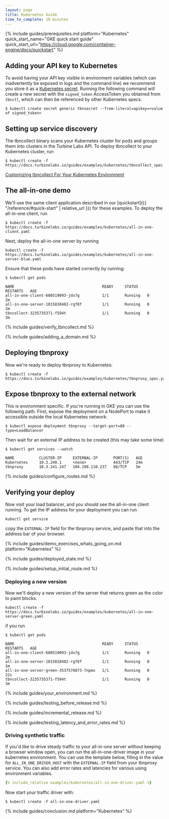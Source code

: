 ```yaml
---
layout: page
title: Kubernetes Guide
time_to_complete: 10 minutes
---
```


[//]: # ( Copyright 2017 Turbine Labs, Inc.                                   )
[//]: # ( you may not use this file except in compliance with the License.    )
[//]: # ( You may obtain a copy of the License at                             )
[//]: # (                                                                     )
[//]: # (     http://www.apache.org/licenses/LICENSE-2.0                      )
[//]: # (                                                                     )
[//]: # ( Unless required by applicable law or agreed to in writing, software )
[//]: # ( distributed under the License is distributed on an "AS IS" BASIS,   )
[//]: # ( WITHOUT WARRANTIES OR CONDITIONS OF ANY KIND, either express or     )
[//]: # ( implied. See the License for the specific language governing        )
[//]: # ( permissions and limitations under the License.                      )

[//]: # (Integrating Houston with Kubernetes)

{%
  include guides/prerequisites.md
  platform="Kubernetes"
  quick_start_name="GKE quick start guide"
  quick_start_url="https://cloud.google.com/container-engine/docs/quickstart"
%}

## Adding your API key to Kubernetes

To avoid having your API key visible in environment variables (which can
inadvertently be exposed in logs and the command line) we recommend you store it
as a [Kubernetes secret](https://kubernetes.io/docs/user-guide/secrets/).
Running the following command will create a new secret with the `signed_token`
AccessToken you obtained from `tbnctl`, which can then be referenced by other
Kubernetes specs.

```console
$ kubectl create secret generic tbnsecret --from-literal=apikey=<value of signed_token>
```

## Setting up service discovery

The tbncollect binary scans your Kubernetes cluster for pods and groups
them into clusters in the Turbine Labs API. To deploy tbncollect to your
Kubernetes cluster, run

```console
$ kubectl create -f https://docs.turbinelabs.io/guides/examples/kubernetes/tbncollect_spec.yaml
```

[Customizing tbncollect For Your Kubernetes Environment](./kubernetes_customizing_tbncollect.html)

## The all-in-one demo

We'll use the same client application described in our [quickstart]({{
"/reference/#quick-start" | relative_url }}) for these examples. To deploy the
all-in-one client, run

```console
$ kubectl create -f https://docs.turbinelabs.io/guides/examples/kubernetes/all-in-one-client.yaml
```

Next, deploy the all-in-one server by running

```console
kubectl create -f https://docs.turbinelabs.io/guides/examples/kubernetes/all-in-one-server-blue.yaml
```

Ensure that these pods have started correctly by running:

```console
$ kubectl get pods
```

```shell
NAME                                       READY     STATUS    RESTARTS   AGE
all-in-one-client-680519093-jdx7g          1/1       Running   0          2m
all-in-one-server-1015810482-rgf8f         1/1       Running   0          1m
tbncollect-3235735371-f594t                1/1       Running   0          3m
```

{% include guides/verify_tbncollect.md %}

{% include guides/adding_a_domain.md %}

## Deploying tbnproxy

Now we're ready to deploy tbnproxy to Kubernetes:

```console
$ kubectl create -f https://docs.turbinelabs.io/guides/examples/kubernetes/tbnproxy_spec.yaml
```

## Expose tbnproxy to the external network

This is environment specific. If you're running in GKE you can use the following
path. First, expose the deployment on a NodePort to make it accessible outside
the local Kubernetes network:

```console
$ kubectl expose deployment tbnproxy --target-port=80 --type=LoadBalancer
```

Then wait for an external IP address to be created (this may take some time)

```console
$ kubectl get services --watch
```

```shell
NAME           CLUSTER-IP     EXTERNAL-IP       PORT(S)   AGE
Kubernetes     10.3.240.1     <none>            443/TCP   24m
tbnproxy       10.3.241.247   104.198.110.237   80/TCP    5m
```

{% include guides/configure_routes.md %}

## Verifying your deploy

Now visit your load balancer, and you should see the all-in-one client running.
To get the IP address for your deployment you can run

```console
kubectl get service
```

copy the `EXTERNAL-IP` field for the tbnproxy service, and paste that into the
address bar of your browser.

{%
  include guides/demo_exercises_whats_going_on.md
  platform="Kubernetes"
%}

{% include guides/deployed_state.md %}

{% include guides/setup_initial_route.md %}

### Deploying a new version

Now we'll deploy a new version of the server that returns green as the color to
paint blocks.

```console
kubectl create -f https://docs.turbinelabs.io/guides/examples/kubernetes/all-in-one-server-green.yaml
```

if you run

```console
$ kubectl get pods
```

```shell
NAME                                       READY     STATUS    RESTARTS   AGE
all-in-one-client-680519093-jdx7g          1/1       Running   0          2m
all-in-one-server-1015810482-rgf8f         1/1       Running   0          1m
all-in-one-server-green-3537570873-7npmx   1/1       Running   0          22s
tbncollect-3235735371-f594t                1/1       Running   0          3m
```

{% include guides/your_environment.md %}

{% include guides/testing_before_release.md %}

{% include guides/incremental_release.md %}

{% include guides/testing_latency_and_error_rates.md %}

### Driving synthetic traffic

If you'd like to drive steady traffic to your all-in-one server without keeping
a browser window open, you can run the all-in-one-driver image in your
kubernetes environment. You can use the template below, filling in the value for
`ALL_IN_ONE_DRIVER_HOST` with the `EXTERNAL-IP` field from your tbnproxy
service. You can also add error rates and latencies for various using
environment variables.

```yaml
{% include_relative examples/kubernetes/all-in-one-driver.yaml %}
```

Now start your traffic driver with:

```console
$ kubectl create -f all-in-one-driver.yaml
```

{% include guides/conclusion.md
   platform="Kubernetes"
%}
